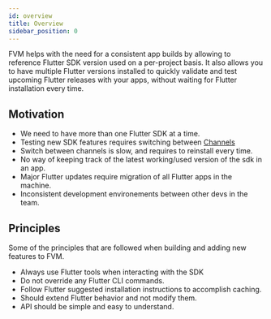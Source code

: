 ```yaml
---
id: overview
title: Overview
sidebar_position: 0
---
```


FVM helps with the need for a consistent app builds by allowing to reference Flutter SDK version used on a per-project basis. It also allows you to have multiple Flutter versions installed to quickly validate and test upcoming Flutter releases with your apps, without waiting for Flutter installation every time.

## Motivation

- We need to have more than one Flutter SDK at a time.
- Testing new SDK features requires switching between [Channels](https://flutter.dev/docs/development/tools/sdk/releases)
- Switch between channels is slow, and requires to reinstall every time.
- No way of keeping track of the latest working/used version of the sdk in an app.
- Major Flutter updates require migration of all Flutter apps in the machine.
- Inconsistent development environements between other devs in the team.

## Principles

Some of the principles that are followed when building and adding new features to FVM.

- Always use Flutter tools when interacting with the SDK
- Do not override any Flutter CLI commands.
- Follow Flutter suggested installation instructions to accomplish caching.
- Should extend Flutter behavior and not modify them.
- API should be simple and easy to understand.
